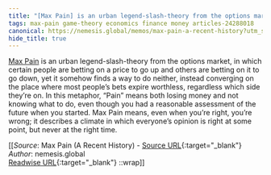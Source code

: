 ```yaml
---
title: "[Max Pain] is an urban legend-slash-theory from the options market, ..."
tags: max-pain game-theory economics finance money articles-24288018
canonical: https://nemesis.global/memos/max-pain-a-recent-history?utm_source=substack&utm_medium=email
hide_title: true
---
```


[Max Pain](https://www.investopedia.com/terms/m/maxpain.asp) is an urban legend-slash-theory from the options market, in which certain people are betting on a price to go up and others are betting on it to go down, yet it somehow finds a way to do neither, instead converging on the place where most people’s bets expire worthless, regardless which side they’re on. In this metaphor, “Pain” means both losing money and not knowing what to do, even though you had a reasonable assessment of the future when you started. Max Pain means, even when you’re right, you’re wrong; it describes a climate in which everyone’s opinion is right at some point, but never at the right time.


[[_Source_: Max Pain (A Recent History) - [Source URL](https://nemesis.global/memos/max-pain-a-recent-history?utm_source=substack&utm_medium=email){:target="_blank"}<br>
_Author_: nemesis.global<br>
[Readwise URL](https://readwise.io/open/474549957){:target="_blank"}
::wrap]]